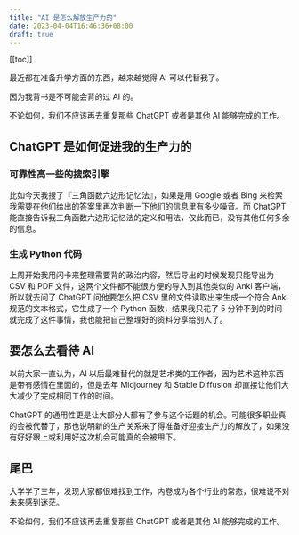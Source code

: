 ```yaml
---
title: "AI 是怎么解放生产力的"
date: 2023-04-04T16:46:36+08:00
draft: true
---
```


[[toc]]



最近都在准备升学方面的东西，越来越觉得 AI 可以代替我了。

因为我背书是不可能会背的过 AI 的。



不论如何，我们不应该再去重复那些 ChatGPT  或者是其他 AI 能够完成的工作。



## ChatGPT 是如何促进我的生产力的



### 可靠性高一些的搜索引擎



比如今天我搜了『三角函数六边形记忆法』，如果是用 Google 或者 Bing 来检索我需要在他们给出的答案里再次判断一下他们的信息里有多少噪音。而 ChatGPT 能直接告诉我三角函数六边形记忆法的定义和用法，仅此而已，没有其他任何多余的信息。



### 生成 Python 代码



上周开始我用闪卡来整理需要背的政治内容，然后导出的时候发现只能导出为 CSV 和 PDF 文件，这两个文件都不能很方便的导入到其他类似的 Anki 客户端，所以就去问了 ChatGPT 问他要怎么把 CSV 里的文件读取出来生成一个符合 Anki 规范的文本格式，它生成了一个 Python 函数，结果我只花了 5 分钟不到的时间就完成了这件事情，我也能把自己整理好的资料分享给别人了。



## 要怎么去看待 AI



以前大家一直认为，AI 以后最难替代的就是艺术类的工作者，因为艺术这种东西是带有感情在里面的，但是去年 Midjourney 和 Stable Diffusion 却直接让他们大大减少了完成相同工作的时间。



ChatGPT 的通用性更是让大部分人都有了参与这个话题的机会。可能很多职业真的会被代替了，那也说明新的生产关系来了得准备好迎接生产力的解放了，如果没有好好跟上或利用好这次机会可能真的会被甩下。



## 尾巴



大学学了三年，发现大家都很难找到工作，内卷成为各个行业的常态，很难说不对未来感到迷茫。



不论如何，我们不应该再去重复那些 ChatGPT  或者是其他 AI 能够完成的工作。

